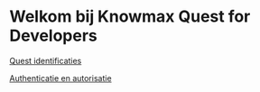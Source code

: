 # Welkom bij Knowmax Quest for Developers

[Quest identificaties](/concepts/quest-id)

[Authenticatie en autorisatie](/concepts/authentication)